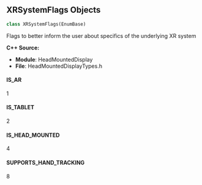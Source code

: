 ## XRSystemFlags Objects

```python
class XRSystemFlags(EnumBase)
```

Flags to better inform the user about specifics of the underlying XR system

**C++ Source:**

- **Module**: HeadMountedDisplay
- **File**: HeadMountedDisplayTypes.h

<a id="unreal.XRSystemFlags.IS_AR"></a>

#### IS_AR

1

<a id="unreal.XRSystemFlags.IS_TABLET"></a>

#### IS_TABLET

2

<a id="unreal.XRSystemFlags.IS_HEAD_MOUNTED"></a>

#### IS_HEAD_MOUNTED

4

<a id="unreal.XRSystemFlags.SUPPORTS_HAND_TRACKING"></a>

#### SUPPORTS_HAND_TRACKING

8

<a id="unreal.XRTrackedDeviceType"></a>